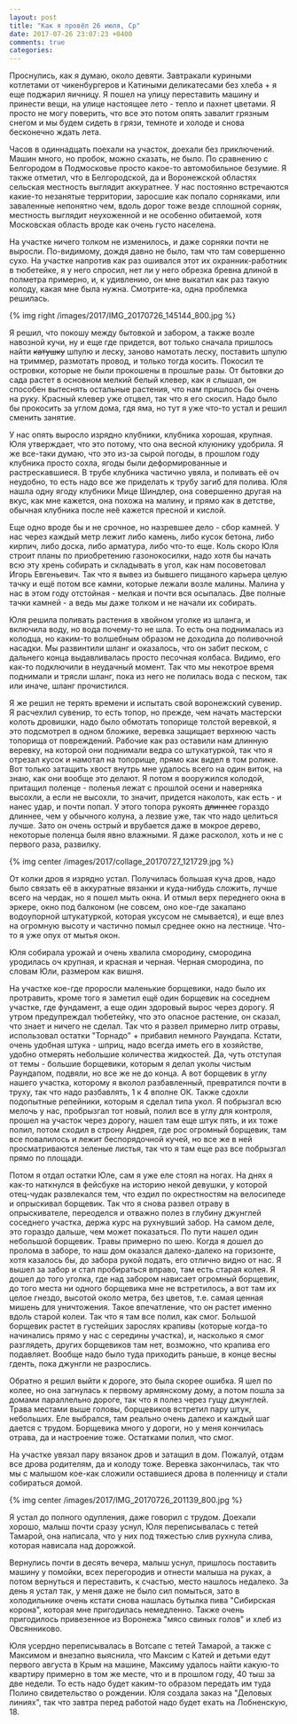 ```yaml
---
layout: post
title: "Как я провёл 26 июля, Ср"
date: 2017-07-26 23:07:23 +0400
comments: true
categories: 
---
```

Проснулись, как я думаю, около девяти. Завтракали куриными котлетами от чикенбургеров и Катиными деликатесами без хлеба + я еще поджарил яичницу. Я пошел на улицу переставить машину и принести вещи, на улице настоящее лето - тепло и пахнет цветами. Я просто не могу поверить, что все это потом опять завалит грязным снегом и мы будем сидеть в грязи, темноте и холоде и снова бесконечно ждать лета.

Часов в одиннадцать поехали на участок, доехали без приключений. Машин много, но пробок, можно сказать, не было. По сравнению с Белгородом в Подмосковье просто какое-то автомобильное безумие. Я также отметил, что в Белгородской, да и Воронежской областях сельская местность выглядит аккуратнее. У нас постоянно встречаются какие-то незанятые территории, заросшие как попало сорняками, или заваленные непонятно чем, вдоль дорог тоже везде сплошной сорняк, местность выглядит неухоженной и не особенно обитаемой, хотя Московская область вроде как очень густо населена.

На участке ничего толком не изменилось, и даже сорняки почти не выросли. По-видимому, дождя давно не было, там что там совершенно сухо. На участке напротив как раз ошивался этот их охранник-работник в тюбетейке, я у него спросил, нет ли у него обрезка бревна длиной в полметра примерно, и, к удивлению, он мне выкатил как раз такую колоду, какая мне была нужна. Смотрите-ка, одна проблемка решилась.

{% img right /images/2017/IMG_20170726_145144_800.jpg %}

Я решил, что покошу между бытовкой и забором, а также возле навозной кучи, ну и еще где придется, вот только сначала пришлось найти ~~катушку~~ шпулю и леску, заново намотать леску, поставить шпулю на триммер, размотать провод, и только тогда косить. Покосил те островки, которые не были прокошены в прошлые разы. От бытовки до сада растет в основном мелкий белый клевер, как я слышал, он способен вытеснять остальные растения, что нам пришлось бы очень на руку. Красный клевер уже отцвел, так что я его скосил. Надо было бы прокосить за углом дома, гдя яма, но тут я уже что-то устал и решил сменить занятие.

У нас опять выросло изрядно клубники, клубника хорошая, крупная. Юля утверждает, что это потому, что она весной клуюнику удобрила. Я же все-таки думаю, что это из-за сырой погоды, в прошлом году клубника просто сохла, ягоды были деформированные и растрескавшиеся. В трубе клубника частично увяла, и поливать её оч неудобно, то есть надо все же приделать к трубу загиб для полива. Юля нашла одну ягоду клубники Мице Шиндлер, она совершенно другая на вкус, как мне кажется, она похожа на малину, и прямо как в детстве, обычная клубника после неё кажется пресной и кислой.

Еще одно вроде бы и не срочное, но назревшее дело - сбор камней. У нас через каждый метр лежит либо камень, либо кусок бетона, либо кирпич, либо доска, либо арматура, либо что-то еще. Коль скоро Юля строит планы по приобретению газонокосилки, надо хотя бы начать всю эту хрень собирать и складывать в угол, как нам посоветовал Игорь Евгеньевич. Так что я вывез из бывшего пищаного карьера целую тачку и ещё потом все камни, которые лежали возле малины. Малина у нас в этом году отстойная - мелкая и почти вся осыпалась. Две полные тачки камней - а ведь мы даже толком и не начали их собирать.

Юля решила поливать растения в хвойном уголке из шланга, и включила воду, но вода почему-то не шла. То есть она поднималась из колодца, но каким-то волшебным образом не доходила до поливочной насадки. Мы развинтили шланг и оказалось, что он забит песком, с дальнего конца выдавливалась просто песочная колбаса. Видимо, его как-то подключили в неудачный момент. Так что мы некотрое время поднимали и трясли шланг, пока из него не полилась вода с песком, так или иначе, шланг прочистился.

Я же решил не терять времени и испытать свой воронежский сувенир. Я расчехлил сувенир, то есть топор, но прежде, чем начать мастерски колоть дровишки, надо было обмотать топорище толстой веревкой, я это подсмотрел в одном бложике, веревка защищает верхнюю часть топорища от повреждений. Рабочие как раз оставили нам длинную веревку, на которой они поднимали ведра со штукатуркой, так что я отрезал кусок и намотал на топорище, прямо как видел в том ролике. Вот только затащить хвост внутрь мне удалось всего на один виток, на знаю, как они вообще это делают. Я потом я вооружился колодой, притащил поленце - поленья лежат с прошлой осени и наверняка высохли, а если не высохли, то значит, придется наколоть, как есть - и нанес удар, и почти попал. У этого топора рукоять ~~длиннее~~ гораздо длиннее, чем у обычного колуна, а лезвие уже, так что надо целиться лучше. Зато он очень острый и врубается даже в мокрое дерево, некоторые поленца быля явно влажными. Я даже расколол, хоть и не с первого раза, развилку.

{% img center /images/2017/collage_20170727_121729.jpg %}

От колки дров я изрядно устал. Получилась большая куча дров, надо было связать её в аккуратные вязанки и куда-нибудь сложить, лучше всего на чердак, но я пошел мыть окна. И отмыл верх переднего окна в эркере, окно под балконом (не совсем, оно кое-где закапано водоупорной штукатуркой, которая уксусом не смывается), и еще влез на огромную высоту и частично помыл среднее окно на лестнице. Что-то я уже опух от мытья окон.

Юля собирала урожай и очень хвалила смородину, смородина уродилась оч крупная, и красная и черная. Черная смородина, по словам Юли, размером как вишня.

На участке кое-где проросли маленькие борщевики, надо было их протравить, кроме того я заметил ещё один борщевик на соседнем участке, где фундамент, а еще один здоровый вырос через дорогу. Я утром предупреждал тюбетейку, что это опасное растение, он сказал, что знает и ничего не сделал. Так что я развел примерно литр отравы, использовал остатки "Торнадо" + прибавил немного Раундапа. Кстати, очень удобная штука - шприц, надо всегда иметь его в хозяйстве, удобно отмерять небольшие количества жидкостей. Да, чуть отступая от темы - большие борщевики, которым я делал уколы чистым Раундапом, подвяли, но все же не до конца. А вот борщевик в углу нашего участка, которому я вколол разбавленный, превратился почти в труху, так что надо разбавлять, 1 к 4 вполне ОК. Также сдохли подопытные репейники, которым я сделал типа укол. Я побрызгал всю мелочь у нас, пробрызгал тот новый, полил все в углу для контроля, прошел на участок через дорогу, нашел там еще штук пять, и их тоже полил, потом сходил в строну Андрея, где рос огромный борщевик, там все повалилось и лежит беспорядочной кучей, но все же в ней просматриваются зеленые листья, так что я там еще раз все побрызгал прямо по площади.

Потом я отдал остатки Юле, сам я уже еле стоял на ногах. На днях я как-то наткнулся в фейсбуке на историю некой девушки, у которой отец-чудак развлекался тем, что ездил по окрестностям на велосипеде и опрыскивал борщевик. Так что я снова развел отраву в опрыскивателе, переоделся и отважно полез в глубину джунглей соседнего участка, держа курс на рухнувший забор. На самом деле, это гораздо дальше, чем может показаться. По пути нашел один небольшой борщевик. Травы примерно по шею. Когда я дошел до пролома в заборе, то наш дом оказался далеко-далеко на горизонте, хотя казалось бы, до забора рукой подать, его отлично видно от нас. Я вышел за забор и стал пробираться вправо, там есть старая колея. Я дошел до того уголка, где над забором нависает огромный борщевик, до того места ни одного борщевика мне не встретилось, а вот там их целое гнездо, высотой около метра, без цветов, т.е. самая ценная мишень для уничтожения. Такое впечатление, что он растет именно вдоль старой колеи. Так что я там все полил, как смог. Большой борщевик растет в густейших зарослях крапивы (которые когда-то начинались прямо у нас с середины участка), и, насколько я смог разглядеть, других борщевиков там нет, возможно, что крапива его подавляет. Вообще надо было туда приходить раньше, в конце весны гденть, пока джунгли не разрослись.

Обратно я решил выйти к дороге, это была скорее ошибка. Я шел по колее, но она загнулась к первому армянскому дому, а потом пошла за домами параллельно дороге, так что я полез через гущу джунглей. Трава местами выше головы, борщевиков встретил пару штук, небольших. Еле выбрался, там реально очень далеко и каждый шаг дается с трудом. Борщевика много у дороги, но у меня кончилась отрава, да и настроение тоже. Остатками полил, что смог.

На участке увязал пару вязанок дров и затащил в дом. Пожалуй, отдам все дрова родителям, да и колоду тоже. Веревка закончилась, так что мы с малышом кое-как сложили оставшиеся дрова в поленницу и стали собираться домой. 

{% img center /images/2017/IMG_20170726_201139_800.jpg %}

Я устал до полного одупления, даже говорил с трудом. Доехали хорошо, малыш почти сразу уснул, Юля переписывалась с тетей Тамарой, она написала, что у них под тяжестью слив рухнула слива, которая нависала над дорожкой. 

Вернулись почти в десять вечера, малыш уснул, пришлось поставить машину у помойки, всех перегородив и отнести малыша на руках, а потом вернуться и переставить, к счастью, место нашлось недалеко. За день я устал так, у меня даже не было сил помыться, зато в холодильнике очень кстати снова нашлась бутылка пива "Сибирская корона", которая мне пригодилась немедленно. Также очень пригодилось привезенное из Воронежа "мясо свиных голов" и хлеб из Овсянниково.

Юля усердно переписывалась в Вотсапе с тетей Тамарой, а также с Максимом и внезапно выяснила, что Максим с Катей и детьми едут первого августа в Крым на машине, Максиму удалось найти какую-то квартиру примерно в том же месте, что и в прошлом году, 40 тыш за две недели. То есть надо будет каким-то образом передать им туда Полино свидетельство о рождении. Юля создала заказ на "Деловых линиях", так что завтра перед работой надо будет ехать на Лобненскую, 18.